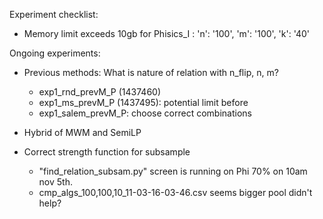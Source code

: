 Experiment checklist:
- Memory limit exceeds 10gb for Phisics_I : 'n': '100', 'm': '100', 'k': '40'

Ongoing experiments:
- Previous methods: What is nature of relation with n_flip, n, m?
  - exp1_rnd_prevM_P (1437460)
  - exp1_ms_prevM_P (1437495): potential limit before
  - exp1_salem_prevM_P: choose correct combinations
- Hybrid of MWM and SemiLP

- Correct strength function for subsample
  - "find_relation_subsam.py" screen is running on Phi 70% on 10am nov 5th.
  - cmp_algs_100,100,10_11-03-16-03-46.csv seems bigger pool didn't help?
  
